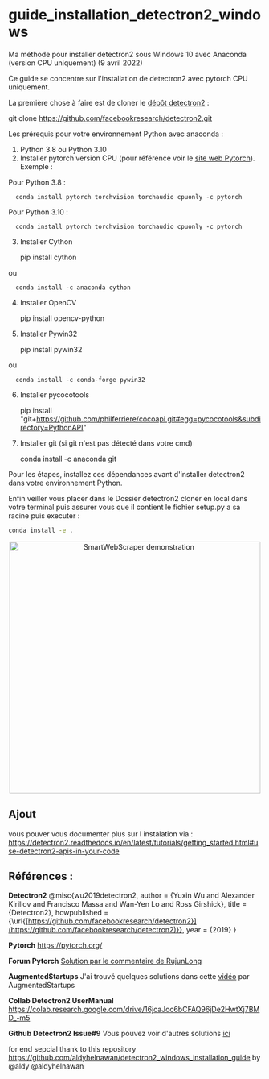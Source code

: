 # guide_installation_detectron2_windows

Ma méthode pour installer detectron2 sous Windows 10 avec Anaconda (version CPU uniquement) (9 avril 2022)

Ce guide se concentre sur l'installation de detectron2 avec pytorch CPU uniquement.

La première chose à faire est de cloner le [dépôt detectron2](https://github.com/facebookresearch/detectron2) :

   git clone https://github.com/facebookresearch/detectron2.git


Les prérequis pour votre environnement Python avec anaconda :

1. Python 3.8 ou Python 3.10
2. Installer pytorch version CPU (pour référence voir le [site web Pytorch](https://pytorch.org/)). Exemple :
  
  Pour Python 3.8 :
  
      conda install pytorch torchvision torchaudio cpuonly -c pytorch
  
  Pour Python 3.10 :
  
      conda install pytorch torchvision torchaudio cpuonly -c pytorch
 
3. Installer Cython
  
      pip install cython
  
  ou
   
      conda install -c anaconda cython
   
4. Installer OpenCV
  
      pip install opencv-python

5. Installer Pywin32
  
      pip install pywin32
       
  ou
   
      conda install -c conda-forge pywin32

6. Installer pycocotools
  
      pip install "git+https://github.com/philferriere/cocoapi.git#egg=pycocotools&subdirectory=PythonAPI"

7. Installer git (si git n'est pas détecté dans votre cmd)
  
      conda install -c anaconda git
  
Pour les étapes, installez ces dépendances avant d'installer detectron2 dans votre environnement Python.

Enfin veiller vous placer dans le Dossier detectron2 cloner en local dans votre terminal 
puis assurer vous que il contient le fichier setup.py a sa racine 
puis executer : 
```Bash
conda install -e .
```

<div align="center">
  <img src="https://media1.giphy.com/media/v1.Y2lkPTc5MGI3NjExM2FqMHJ5bnNyMmdtczR4MTIzbXVwYnhmYWIzajdya21pMmpqYnliMSZlcD12MV9pbnRlcm5hbF9naWZfYnlfaWQmY3Q9Zw/xT8qBepJQzUjXpeWU8/giphy.gif" alt="SmartWebScraper demonstration" width="500"/>
</div>


## Ajout

vous pouver vous documenter plus sur l instalation via : https://detectron2.readthedocs.io/en/latest/tutorials/getting_started.html#use-detectron2-apis-in-your-code

## Références :

**Detectron2**
@misc{wu2019detectron2,
 author =       {Yuxin Wu and Alexander Kirillov and Francisco Massa and
                 Wan-Yen Lo and Ross Girshick},
 title =        {Detectron2},
 howpublished = {\url{[https://github.com/facebookresearch/detectron2}](https://github.com/facebookresearch/detectron2)}},
 year =         {2019}
}

**Pytorch**
https://pytorch.org/

**Forum Pytorch**
[Solution par le commentaire de RujunLong](https://discuss.pytorch.org/t/detectron-2-on-windows-10/93639/3)

**AugmentedStartups**
J'ai trouvé quelques solutions dans cette [vidéo](https://youtu.be/JC4D9kfZdDI) par AugmentedStartups

**Collab Detectron2 UserManual**
https://colab.research.google.com/drive/16jcaJoc6bCFAQ96jDe2HwtXj7BMD_-m5

**Github Detectron2 Issue#9**
Vous pouvez voir d'autres solutions [ici](https://github.com/facebookresearch/detectron2/issues/9)

for end sepcial thank to this repository https://github.com/aldyhelnawan/detectron2_windows_installation_guide  by @aldy @aldyhelnawan
